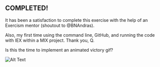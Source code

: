 ## COMPLETED!

It has been a satisfaction to complete this exercise with the help of an Exercism mentor (shoutout to @BNAndras).

Also, my first time using the command line, GitHub, and running the code with IEX within a MIX project. Thank you, Q.

Is this the time to implement an animated victory gif?

![Alt Text](https://media.giphy.com/media/cOB8cDnKM6eyY/giphy-downsized.gif)

